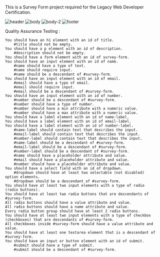This is a Survey Form project required for the Legacy Web Developer Certification.

![header](https://user-images.githubusercontent.com/115179685/198901301-b63eceef-0c1d-45e6-b300-b4eae8021b65.png)
![body](https://user-images.githubusercontent.com/115179685/198901304-3e1fc08c-61e4-44c1-ba22-c882f919b334.png)
![body-2](https://user-images.githubusercontent.com/115179685/198901306-991ab9b1-f605-4e1c-a6b3-aedcfa5c9852.png)
![footer](https://user-images.githubusercontent.com/115179685/198901310-64316caf-b51e-427d-8da2-647e69ab31ac.png)

Quality Assurance Testing :

    You should have an h1 element with an id of title.
        #title should not be empty.
    You should have a p element with an id of description.
        #description should not be empty.
    You should have a form element with an id of survey-form.
    You should have an input element with an id of name.
        #name should have a type of text.
        #name should require input.
        #name should be a descendant of #survey-form.
    You should have an input element with an id of email.
        #email should have a type of email.
        #email should require input.
        #email should be a descendant of #survey-form.
    You should have an input element with an id of number.
        #number should be a descendant of #survey-form.
        #number should have a type of number.
        #number should have a min attribute with a numeric value.
        #number should have a max attribute with a numeric value.
    You should have a label element with an id of name-label.
    You should have a label element with an id of email-label.
    You should have a label element with an id of number-label.
        #name-label should contain text that describes the input.
        #email-label should contain text that describes the input.
        #number-label should contain text that describes the input.
        #name-label should be a descendant of #survey-form.
        #email-label should be a descendant of #survey-form.
        #number-label should be a descendant of #survey-form.
        #name should have a placeholder attribute and value.
        #email should have a placeholder attribute and value.
        #number should have a placeholder attribute and value.
    You should have a select field with an id of dropdown.
        #dropdown should have at least two selectable (not disabled) option elements.
        #dropdown should be a descendant of #survey-form.
    You should have at least two input elements with a type of radio (radio buttons).
    You should have at least two radio buttons that are descendants of      #survey-form.
    All radio buttons should have a value attribute and value.
    All radio buttons should have a name attribute and value.
    Every radio button group should have at least 2 radio buttons.
    You should have at least two input elements with a type of checkbox (checkboxes) that are descendants of #survey-form.
    All checkboxes inside #survey-form should have a value attribute and value.
    You should have at least one textarea element that is a descendant of #survey-form.
    You should have an input or button element with an id of submit.
        #submit should have a type of submit.
        #submit should be a descendant of #survey-form.